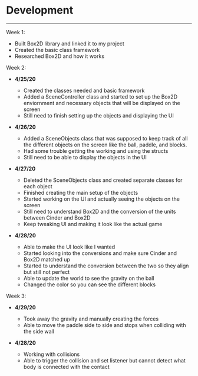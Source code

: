 # Development

---

Week 1:
- Built Box2D library and linked it to my project
- Created the basic class framework
- Researched Box2D and how it works

Week 2:
 - **4/25/20** 
    - Created the classes needed and basic framework
    - Added a SceneController class and started to set up the Box2D
     enviornment and necessary objects that will be displayed on the screen
    - Still need to finish setting up the objects and displaying the UI
     
 - **4/26/20** 
   - Added a SceneObjects class that was supposed to keep track of all the
    different objects on the screen like the ball, paddle, and blocks.
    - Had some trouble getting the working and using the structs
    - Still need to be able to display the objects in the UI

 - **4/27/20**
    - Deleted the SceneObjects class and created separate classes for each
     object
     - Finished creating the main setup of the objects
     - Started working on the UI and actually seeing the objects on the screen
     - Still need to understand Box2D and the conversion of the units between
      Cinder and Box2D
      - Keep tweaking UI and making it look like the actual game

 - **4/28/20**
    - Able to make the UI look like I wanted
    - Started looking into the conversions and make sure Cinder and Box2D
     matched up
     - Started to understand the conversion between the two so they align
      but still not perfect
      - Able to update the world to see the gravity on the ball
      - Changed the color so you can see the different blocks
      
 Week 3:
  - **4/29/20**
     - Took away the gravity and manually creating the forces
     - Able to move the paddle side to side and stops when colliding with the
      side wall
      
   - **4/28/20**
      - Working with collisions
      - Able to trigger the collision and set listener but cannot detect what
       body is connected with the contact